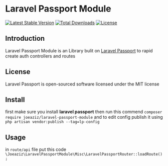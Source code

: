 # Laravel Passport Module


[![Latest Stable Version](https://poser.pugx.org/joeaziz/laravel-passport-module/v/stable)](https://packagist.org/packages/joeaziz/laravel-passport-module)
[![Total Downloads](https://poser.pugx.org/joeaziz/laravel-passport-module/downloads)](https://packagist.org/packages/joeaziz/laravel-passport-module)
[![License](https://poser.pugx.org/joeaziz/laravel-passport-module/license)](https://packagist.org/packages/joeaziz/laravel-passport-module)

## Introduction

Laravel Passport Module is an Library bulit on <a href="https://packagist.org/packages/laravel/passport">Laravel Passport</a>
to rapid create auth controllers and routes

## License

Laravel Passport is open-sourced software licensed under the MIT license

## Install

first make sure you install **laravel passport** then run this commend 
`composer require joeaziz/laravel-passport-module`
and to edit config publish it using `php artisan vendor:publish --tag=lp-config`
## Usage

in `route/api` file put this code `\Joeaziz\LaravelPassportModule\Misc\LaravelPassportRouter::loadRoute();
`
